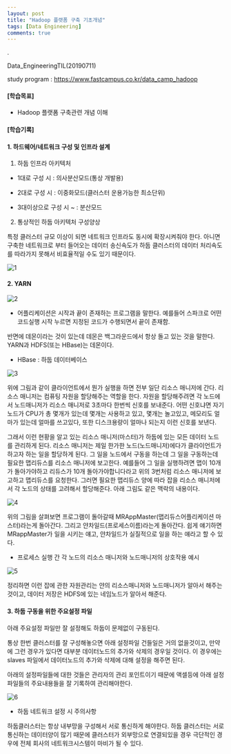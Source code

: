 ```yaml
---
layout: post
title: "Hadoop 플랫폼 구축 기초개념"
tags: [Data Engineering]
comments: true
---
```


.

Data_EngineeringTIL(20190711)

study program : https://www.fastcampus.co.kr/data_camp_hadoop

#### [학습목표]

- Hadoop 플랫폼 구축관련 개념 이해

#### [학습기록]

#### 1.  하드웨어/네트워크 구성 및 인프라 설계

1) 하둡 인프라 아키텍처

- 1대로 구성 시 : 의사분산모드(통상 개발용)


- 2대로 구성 시 : 이중화모드(클러스터 운용가능한 최소단위)


- 3대이상으로 구성 시 ~ : 분산모드


2) 통상적인 하둡 아키텍처 구성양상

특정 클러스터 규모 이상이 되면 네트워크 인프라도 동시에 확장시켜줘야 한다. 아니면 구축한 네트워크로 부터 들어오는 데이터 송신속도가 하둡 클러스터의 데이터 처리속도를 따라가지 못해서 비효율적일 수도 있기 때문이다.

![1](https://user-images.githubusercontent.com/41605276/61117707-12fa6d00-a4d2-11e9-9187-c464ddb4752b.png)

#### 2. YARN

![2](https://user-images.githubusercontent.com/41605276/61117724-1c83d500-a4d2-11e9-9bbc-af3b942c5b82.png)

- 어플리케이션은 시작과 끝이 존재하는 프로그램을 말한다. 예를들어 스파크로 어떤 코드실행 시작 누르면 지정된 코드가 수행되면서 끝이 존재함.

반면에 데몬이라는 것이 있는데 데몬은 백그라운드에서 항상 돌고 있는 것을 말한다. YARN과 HDFS(또는 HBase)는 데몬이다.

- HBase : 하둡 데이터베이스

![3](https://user-images.githubusercontent.com/41605276/61117736-21e11f80-a4d2-11e9-88b3-7c2a13d684ba.png)

위에 그림과 같이 클라이언트에서 뭔가 실행을 하면 전부 일단 리소스 매니저에 간다. 리소스 매니저는 컴퓨팅 자원을 할당해주는 역할을 한다. 자원을 할당해주려면 각 노드에서 노드매니저가 리소스 매니저로 3초마다 한번씩 신호를 보내준다. 어떤 신호냐면 자기 노드가 CPU가 총 몇개가 있는데 몇개는 사용하고 있고, 몇개는 놀고있고, 메모리도 얼마가 있는데 얼마를 쓰고있다, 또한 디스크용량이 얼마나 되는지 이런 신호를 보낸다.

그래서 이런 현황을 알고 있는 리소스 매니저(마스터)가 하둡에 있는 모든 데이터 노드를 관리하게 된다. 리소스 매니저는 제일 한가한 노드(노드매니저)에다가 클라이언트가 하고자 하는 일을 할당하게 된다. 그 일을 노드에서 구동을 하는데 그 일을 구동하는데 필요한 맵리듀스를 리소스 매니저에 보고한다. 예를들어 그 일을 실행하려면 맵이 10개가 돌아가야하고 리듀스가 10개 돌아가야합니다라고 위의 3번처럼 리소스 매니저에 보고하고 맵리듀스를 요청한다. 그러면 필요한 맵리듀스 양에 따라 잡을 리소스 매니저에서 각 노드의 상태를 고려해서 할당해준다. 아래 그림도 같은 맥락의 내용이다.

![4](https://user-images.githubusercontent.com/41605276/61117744-273e6a00-a4d2-11e9-9ce7-caa88f1f89bf.png)

위의 그림을 살펴보면 프로그램이 돌아갈때 MRAppMaster(맵리듀스어플리케이션 마스터)라는게 돌아간다. 그리고 얀차일드(프로세스이름)라는게 돌아간다. 쉽게 얘기하면 MRappMaster가 일을 시키는 얘고, 얀차일드가 실질적으로 일을 하는 얘라고 할 수 있다.

- 프로세스 실행 간 각 노드의 리소스 매니저와 노드매니저의 상호작용 예시

![5](https://user-images.githubusercontent.com/41605276/61117756-2c031e00-a4d2-11e9-97ad-ec3588da1d6d.png)

정리하면 이런 잡에 관한 자원관리는 얀의 리소스매니저와 노드매니저가 알아서 해주는 것이고, 데이터 저장은 HDFS에 있는 네임노드가 알아서 해준다. 

#### 3. 하둡 구동을 위한 주요설정 파일

아래 주요설정 파일만 잘 설정해도 하둡이 문제없이 구동된다.

통상 한번 클러스터를 잘 구성해놓으면 아래 설정파일 건들일은 거의 없을것이고, 만약에 그런 경우가 있다면 대부분 데이터노드의 추가와 삭제의 경우일 것이다. 이 경우에는 slaves 파일에서 데이터노드의 추가와 삭제에 대해 설정을 해주면 된다.

아래의 설정파일들에 대한 것들은 관리자의 관리 포인트이기 때문에 액셀등에 아래 설정파일들의 주요내용들을 잘 기록하여 관리해야한다.

![6](https://user-images.githubusercontent.com/41605276/61117764-31f8ff00-a4d2-11e9-8a6e-8a3a618f3f3e.png)

- 하둡 네트워크 설정 시 주의사항

하둡클러스터는 항상 내부망을 구성해서 서로 통신하게 해야한다. 하둡 클러스터는 서로 통신하는 데이터양이 많기 때문에 클러스터가 외부망으로 연결되있을 경우 극단적인 경우에 전체 회사의 네트워크시스템이 마비가 될 수 있다.
